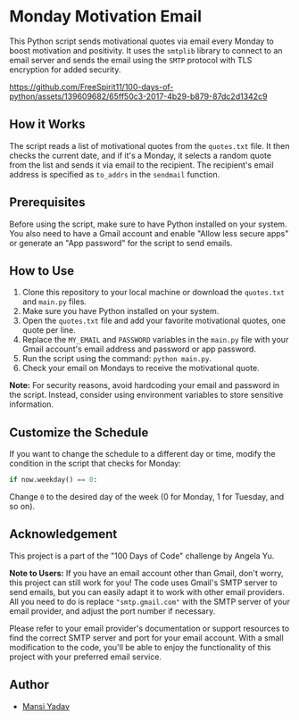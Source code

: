 # Monday Motivation Email

This Python script sends motivational quotes via email every Monday to boost motivation and positivity. It uses the `smtplib` library to connect to an email server and sends the email using the `SMTP` protocol with TLS encryption for added security.


https://github.com/FreeSpirit11/100-days-of-python/assets/139609682/65ff50c3-2017-4b29-b879-87dc2d1342c9


## How it Works

The script reads a list of motivational quotes from the `quotes.txt` file. It then checks the current date, and if it's a Monday, it selects a random quote from the list and sends it via email to the recipient. The recipient's email address is specified as `to_addrs` in the `sendmail` function.

## Prerequisites

Before using the script, make sure to have Python installed on your system. You also need to have a Gmail account and enable "Allow less secure apps" or generate an "App password" for the script to send emails.

## How to Use

1. Clone this repository to your local machine or download the `quotes.txt` and `main.py` files.
2. Make sure you have Python installed on your system.
3. Open the `quotes.txt` file and add your favorite motivational quotes, one quote per line.
4. Replace the `MY_EMAIL` and `PASSWORD` variables in the `main.py` file with your Gmail account's email address and password or app password.
5. Run the script using the command: `python main.py`.
6. Check your email on Mondays to receive the motivational quote.

**Note:** For security reasons, avoid hardcoding your email and password in the script. Instead, consider using environment variables to store sensitive information.

## Customize the Schedule

If you want to change the schedule to a different day or time, modify the condition in the script that checks for Monday:

```python
if now.weekday() == 0:
```

Change `0` to the desired day of the week (0 for Monday, 1 for Tuesday, and so on).

## Acknowledgement

This project is a part of the "100 Days of Code" challenge by Angela Yu.

**Note to Users:**
If you have an email account other than Gmail, don't worry, this project can still work for you! The code uses Gmail's SMTP server to send emails, but you can easily adapt it to work with other email providers. All you need to do is replace `"smtp.gmail.com"` with the SMTP server of your email provider, and adjust the port number if necessary.

Please refer to your email provider's documentation or support resources to find the correct SMTP server and port for your email account. With a small modification to the code, you'll be able to enjoy the functionality of this project with your preferred email service. 

## Author

- [Mansi Yadav](https://github.com/FreeSpirit11)
